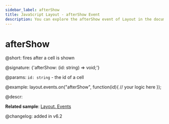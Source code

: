 ```yaml
---
sidebar_label: afterShow
title: JavaScript Layout - afterShow Event 
description: You can explore the afterShow event of Layout in the documentation of the DHTMLX JavaScript UI library. Browse developer guides and API reference, try out code examples and live demos, and download a free 30-day evaluation version of DHTMLX Suite 7.
---
```


# afterShow

@short: fires after a cell is shown

@signature: {'afterShow: (id: string) => void;'}

@params:
`id: string` - the id of a cell

@example:
layout.events.on("afterShow", function(id){
	// your logic here
});

@descr:

**Related sample**: [Layout. Events](https://snippet.dhtmlx.com/fyxw0map)

@changelog:
added in v6.2
